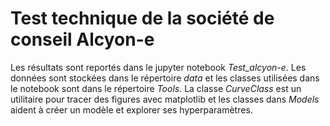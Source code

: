 # Test technique de la société de conseil Alcyon-e
Les résultats sont reportés dans le jupyter notebook *Test_alcyon-e*. Les données sont stockées dans le répertoire *data* et les classes utilisées dans le notebook sont dans le répertoire *Tools*. La classe *CurveClass* est un utilitaire pour tracer des figures avec matplotlib et les classes dans *Models* aident à créer un modèle et explorer ses hyperparamètres.